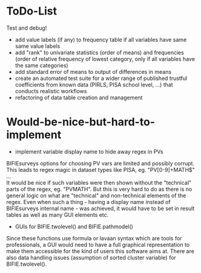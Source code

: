 ﻿# ToDo-List
Test and debug!

* add value labels (if any) to frequency table if all variables have same same value labels
* add "rank" to univariate statistics (order of means) and frequencies (order of relative frequency of lowest category, only if all variables have the same categories)
* add standard error of means to output of differences in means
* create an automated test suite for a wider range of published trustful coefficients from known data (PIRLS, PISA school level, ...) that conducts realistic workflows
* refactoring of data table creation and management

# Would-be-nice-but-hard-to-implement
* implement variable display name to hide away regex in PVs

BIFIEsurveys options for choosing PV vars are limited and possibly corrupt. This leads to regex magic in dataset types like PISA, eg. "PV[0-9]+MATH$" ...<br>
It would be nice if such variables were then shown without the "technical" parts of the regex, eg. "PVMATH". But this is very hard to do as there is no general logic on what are "technical" and non-technical elements of the regex. Even when such a thing - having a display name instead of BIFIEsurveys internal name - was achieved, it would have to be set in result tables as well as many GUI elements etc.

* GUIs for BIFIE.twolevel() and BIFIE.pathmodel()

Since these functions use formula or lavaan syntax which are tools for professionals, a GUI would need to have a full graphical representation to make them accessible for the kind of users this software aims at. There are also data handling issues (assumption of sorted cluster variable) for BIFIE.twolevel().

